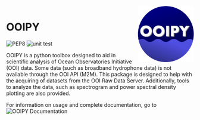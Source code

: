 <img src='imgs/OOIPY_Logo.png' align="right" width=150>

# OOIPY
![PEP8](https://github.com/ooipy/ooipy/workflows/PEP8/badge.svg?branch=master) ![unit test](https://github.com/ooipy/ooipy/workflows/unit%20test/badge.svg)

OOIPY is a python toolbox designed to aid in scientific analysis of Ocean Observatories Initiative (OOI) data. Some data (such as broadband hydrophone data) is not available through the OOI API (M2M). This package is designed to help with the acquiring of datasets from the OOI Raw Data Server. Additionally, tools to analyze the data, such as spectrogram and power spectral density plotting are also provided.

For information on usage and complete documentation, go to ![OOIPY Documentation](https://ooipy.readthedocs.io/en/latest/)


